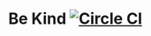 # Be Kind [![Circle CI](https://circleci.com/gh/Snugug/be-kind.svg?style=svg)](https://circleci.com/gh/Snugug/be-kind)
